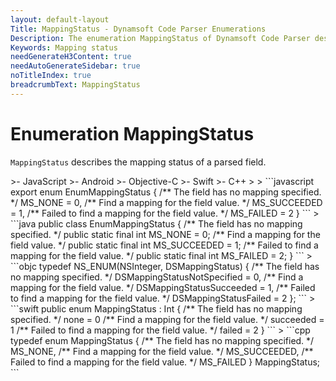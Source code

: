 ```yaml
---
layout: default-layout
Title: MappingStatus - Dynamsoft Code Parser Enumerations
Description: The enumeration MappingStatus of Dynamsoft Code Parser describes the mapping status of a parsed field.
Keywords: Mapping status
needGenerateH3Content: true
needAutoGenerateSidebar: true
noTitleIndex: true
breadcrumbText: MappingStatus
---
```


# Enumeration MappingStatus

`MappingStatus` describes the mapping status of a parsed field.

<div class="sample-code-prefix template2"></div>
   >- JavaScript
   >- Android
   >- Objective-C
   >- Swift
   >- C++
   >
>
```javascript
export enum EnumMappingStatus {
   /** The field has no mapping specified. */
   MS_NONE = 0,
   /** Find a mapping for the field value. */
   MS_SUCCEEDED = 1,
   /** Failed to find a mapping for the field value. */
   MS_FAILED = 2
}
```
>
```java
public class EnumMappingStatus {
   /** The field has no mapping specified. */
   public static final int MS_NONE = 0;
   /** Find a mapping for the field value. */
   public static final int MS_SUCCEEDED = 1;
   /** Failed to find a mapping for the field value. */
   public static final int MS_FAILED = 2;
}
```
>
```objc
typedef NS_ENUM(NSInteger, DSMappingStatus)
{
   /** The field has no mapping specified. */
   DSMappingStatusNotSpecified = 0,
   /** Find a mapping for the field value. */
   DSMappingStatusSucceeded = 1,
   /** Failed to find a mapping for the field value. */
   DSMappingStatusFailed = 2
};
```
>
```swift
public enum MappingStatus : Int
{
   /** The field has no mapping specified. */
   none = 0
   /** Find a mapping for the field value. */
   succeeded = 1
   /** Failed to find a mapping for the field value. */
   failed = 2
}
```
>
```cpp
typedef enum MappingStatus
{
   /** The field has no mapping specified. */
   MS_NONE,
   /** Find a mapping for the field value. */
   MS_SUCCEEDED,
   /** Failed to find a mapping for the field value. */
   MS_FAILED
} MappingStatus;
```

